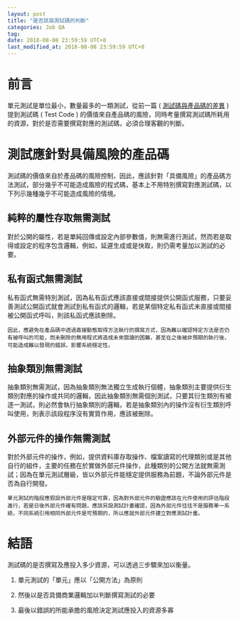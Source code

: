 ```yaml
---
layout: post
title: "是否該寫測試碼的判斷"
categories: Job QA
tag: 
date: 2018-08-08 23:59:59 UTC+8 
last_modified_at: 2018-08-08 23:59:59 UTC+8 
---
```


# 前言

單元測試是單位最小，數量最多的一類測試，從前一篇 ( [測試碼與產品碼的差異](https://no129.github.io/qa/2018/08/06/QA-002-TestCodeVsProductCode.html) ) 提到測試碼 ( Test Code ) 的價值來自產品碼的風險，同時考量撰寫測試碼所耗用的資源，對於是否需要撰寫對應的測試碼，必須合理客觀的判斷。

# 測試應針對具備風險的產品碼

測試碼的價值來自於產品碼的風險控制，因此，應該針對「具備風險」的產品碼方法測試，部分幾乎不可能造成風險的程式碼，基本上不用特別撰寫對應測試碼，以下列示幾種幾乎不可能造成風險的情境。

## 純粹的屬性存取無需測試

對於公開的屬性，若是單純回傳或設定內部參數值，則無需進行測試，然而若是取得或設定的程序包含邏輯，例如，延遲生成或是快取，則仍需考量加以測試的必要。

## 私有函式無需測試

私有函式無需特別測試，因為私有函式應該直接或間接提供公開函式服務，只要妥善測試公開函式就會測試到私有函式的邏輯，若是某個特定私有函式未直接或間接被公開函式呼叫，則該私函式應該刪除。

    因此，應避免在產品碼中透過直接動態取得方法執行的撰寫方式，因為難以確認特定方法是否仍有被呼叫的可能，而未刪除的無用程式將造成未來閱讀的困難，甚至在之後被非預期的執行後，可能造成難以發現的錯誤，影響系統穩定性。

## 抽象類別無需測試

抽象類別無需測試，因為抽象類別無法獨立生成執行個體，抽象類別主要提供衍生類別對應的操作或共同的邏輯，因此抽象類別無需個別測試，只要其衍生類別有被逐一測試，則必然會執行抽象類別的邏輯，若是抽象類別內的操作沒有衍生類別呼叫使用，則表示該段程序沒有實質作用，應該被刪除。

## 外部元件的操作無需測試

對於外部元件的操作，例如，提供資料庫存取操作、檔案讀寫的代理類別或是其他自行的組件，主要的任務在於實做外部元件操作，此種類別的公開方法就無需測試；因為在單元測試層級，皆以外部元件能穩定提供服務為前題，不論外部元件是否為自行開發。

    單元測試的階段應假設外部元件是穩定可靠，因為對外部元件的驗證應該在元件使用的評估階段進行，若是日後外部元件確有問題，應該另設測試計畫確認，因為外部元件往往不是服務單一系統，不同系統引用相同外部元件是可預期的，所以應就外部元件建立對應測試計畫。

# 結語

測試碼的是否撰寫及應投入多少資源，可以透過三步驟來加以衡量。

1. 單元測試的「單元」應以「公開方法」為原則

2. 然後以是否具備商業邏輯加以判斷撰寫測試的必要

3. 最後以錯誤的所能承擔的風險決定測試應投入的資源多寡


